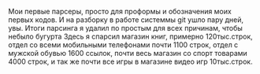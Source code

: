 Мои первые парсеры, просто для проформы и обозначения моих первых кодов. 
И на разборку в работе системмы git ушло пару дней, увы.
Итоги парсинга я удалил по простым для всех причинам, чтобы небыло бугурта
Здесь я спарсил магазин книг, примерно 120тыс.строк, отдел со всеми мобильными телефонами почти 1100 строк, отдел с мужской обувью 1600 ссылок, почти весь магазин со спорт товарами 4000 строк, и так же почти все игры в магазине видео игр 10тыс.строк.
